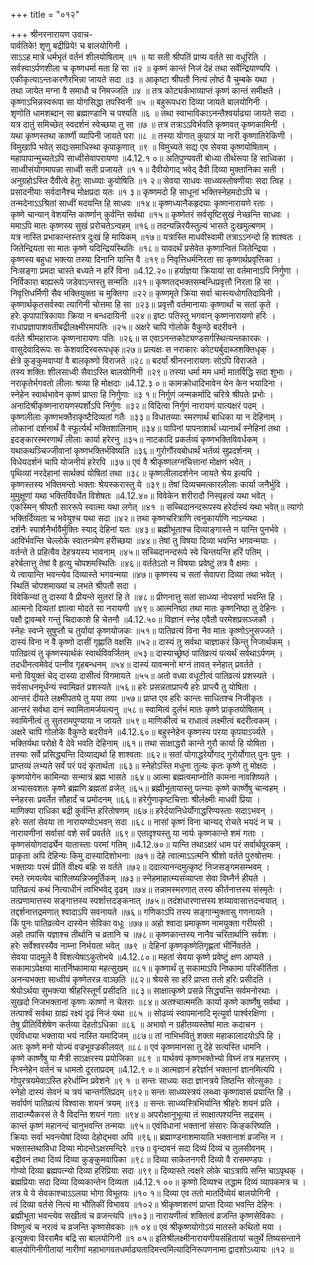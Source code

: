 +++
title = "०१२"

+++
श्रीनरनारायण उवाच-  
पार्वतिके! शृणु बद्रीप्रिये! च बालयोगिनी ।  
साऽऽह मात्रे धर्मभृतं वर्तनं शीलयोषिताम् ॥१ ॥
या सती श्रीपतिं प्राप्य वर्तते सा वधूरिति ।  
सर्वस्वाऽर्पणशीला च कृष्णधर्मा मता हि सा ॥२ ॥
कृष्णं कान्तं निजं देहं तथा सर्वेन्द्रियाण्यपि ।  
एकीकृत्याऽन्तःकरणैरभिन्ना जायते सदा ॥३ ॥
आकृष्टा श्रीपतौ नित्यं लोष्ठं वै चुम्बके यथा ।  
तथा जायेत मग्ना वै समाधौ च निमज्जति ॥४ ॥
तत्र कोट्यर्कभाव्याप्तं कृष्णं कान्तं समीक्षते ।  
कृष्णाऽभिन्नस्वरूपा सा योगसिद्धा तपस्विनी ॥५ ॥
बहुरूपधरा दिव्या जायते बालयोगिनी ।  
शृणोति धामशब्दान् सा ब्रह्माण्डानि च पश्यति ॥६ ॥
तथा स्वाभाविकाऽनन्तैश्वर्याढ्या जायते सदा ।  
यत्र दातुं समिच्छेत् स्वदर्शनं स्वेच्छया तु सा ॥७ ॥
तत्र तत्राऽऽविर्भवति कृष्णवत् कृष्णकामिनी ।  
यथा कृष्णस्तथा कार्ष्णी व्यापिनी जायते परा ॥८ ॥
तस्या योगात् कुपात्रं या नारी कृष्णातिरेकिणी ।  
विमुखापि भवेत् सद्यःसमाधिस्था कृपाकृणात् ॥९ ॥
विमुच्यते सद्य एव सेवया कृष्णयोषिताम् ।  
महापापान्मुच्यतेऽपि साध्वीसेवापरायणा ॥4.12.१ ०॥
अतिपुण्यवती बोध्या तीर्थरूपा हि साध्विका ।  
साध्वीसंयोगमापन्ना साध्वी सती प्रजायते ॥१ १॥
दैवीयोगाद् भवेद् दैवी दिव्या मुक्तानिका सती ।  
अनुग्रहोऽस्ति दैवीत्वे हेतुः साध्व्याः कुयोषिति ॥१ २॥
सेवया साधवः साध्व्यस्तोषणीयाः सदा त्विह ।  
प्रसादनीयाः सर्वदानैश्च मोक्षप्रदा यतः ॥१ ३॥
कृष्णमदो हि साधूनां भक्तिस्नेहमदोऽपि च ।  
तन्मदेनाऽऽश्रितां साध्वीं मदयन्ति हि साधवः ॥१४॥
कृष्णध्यानैकहृदयाः कृष्णनारायणे रताः ।  
कृष्णे चान्यान् वेशयन्ति कार्ष्णान् कुर्वन्ति सर्वथा ॥१५॥
कृष्णेतरं सर्वसृष्टिसुखं नेच्छन्ति साधवः ।  
ममाऽपि मातः कृष्णस्य सुखं प्ररोचतेऽन्वहम् ॥१६॥
तदन्यन्निरयैस्तुल्यं भासते दुःखमुल्बणम् ।  
यत्र नास्ति प्रभाकान्तस्तत्र दुःखं हि मायिकम् ॥१७॥
यत्रास्ति माधवीस्वामी तत्राऽऽनन्दो हि शाश्वतः ।  
जितेन्द्रियता सा मातः कृष्णे यदिन्द्रियस्थितिः ॥१८॥
यावदर्थं प्रसेवेत कृष्णान्वितं जितेन्द्रिया ।  
कृष्णस्य बहुधा भक्त्या तस्या दिनानि यान्ति वै ॥१९॥
निवृत्तिधर्मनिरता सा कृष्णार्थप्रवृत्तिका ।  
निःसङ्गा प्रमदा चास्ते बध्यते न हरिं विना ॥4.12.२०॥
हर्याज्ञया क्रियायां सा वर्तमानाऽपि निर्गुणा ।  
निर्विकारा बाह्यरूपे जडेवाऽन्तस्तु सन्मतिः ॥२१॥
कृष्णतद्भक्तसम्बन्धिप्रवृत्तौ निरता हि सा ।  
निवृत्तिधर्मिणी सैव भक्तियुक्ता च मुक्तिगा ॥२२॥
कृष्णमृते क्रिया सर्वा चास्त्यधोगतिदायिनी ।  
कृष्णार्थकृतसर्वस्वा त्यागिनी चोत्तमा हि सा ॥२३॥
प्रवृत्तौ वर्तमानायाः कृष्णार्थां च सतां कृते ।  
हरेः कृपापात्रिकायाः क्रिया न बन्धदायिनी ॥२४॥
इष्टः पतिस्तु भगवान् कृष्णनारायणो हरिः ।  
राधाप्रज्ञापाशवतीबद्रीलक्ष्मीरमापतिः ॥२५॥
अक्षरे चापि गोलोके वैकुण्ठे बदरीवने ।  
वर्तते श्रीमहाराजः कृष्णनारायणः पतिः ॥२६॥
स एवाऽनन्तकोट्यण्डसर्गस्थित्यन्तकारकः ।  
वासुदेवादिरूपः सः केशवादिस्वरूपधृक्॥२७॥
प्रत्यक्षः स नराकारः कोट्यर्बुदाब्जशक्तिधृक् ।  
क्षेत्रे कुङ्कुमवाप्यां वै बालकृष्णो विराजते ॥२८॥
बदर्यां श्रीनरनारायणः सोऽपि विराजते ।  
तस्य शक्तिः शीलसाध्वी सैवाऽस्ति बालयोगिनी ॥२९॥
तस्या धर्मा मम धर्मा मातर्विद्धि सदा शुभाः ।  
नराकृतेर्भगवतो लीलाः श्रव्या हि मोक्षदाः ॥4.12.३ ०॥
कामक्रोधादिभावेन येन केन भयादिना ।  
स्नेहेन स्वार्थभावेन कृष्णं प्राप्ता हि निर्गुणाः ॥३ १॥
निर्गुणं जन्मकर्मादि चरित्रे श्रीपतेः प्रभोः ।  
अनादिश्रीकृष्णनारायणस्पर्शोऽपि निर्गुणः ॥३२॥
विदित्वा निर्गुणं नारायणं यात्यक्षरं पदम् ।  
कृष्णलीलाः कृष्णभक्तैराकृष्टैदिव्यतां गतैः ॥३३॥
विधातव्याः स्मरणार्थं बाधिका या न देहिनाम् ।  
लोकानां दर्शनार्थं वै स्फूर्त्यर्थं भक्तिशालिनाम् ॥३४॥
पापिनां पापनाशार्थं ध्यानार्थं स्नेहिनां तथा ।  
इदङ्कारस्मरणार्थं लीलाः कार्या हरेरनु ॥३५॥
नाटकादि प्रकर्तव्यं कृष्णभक्तिविवर्धकम् ।  
यथाकथञ्चिज्जीवानां कृष्णभक्तिर्भविष्यति ॥३६॥
गुरोगौंरवबोधार्थं भर्तव्यं सुप्रदर्शनम् ।  
विधेयदर्शनं चापि योजनीयं हरेरपि ॥३७॥
एवं वै श्रीकृष्णलग्नचित्तानां मोक्षणं भवेत् ।  
पृथिव्यां नरदेहानां सार्थक्यं योषितां तथा ॥३८॥
कृष्णलीलादर्शनेन जायते श्रेय इत्यपि ।  
कृष्णस्तस्य भक्तिमन्तो भक्ताः श्रेयस्करास्तु ये ॥३९॥
तेषां दिव्यचमत्कारलीलाः कार्या जनैर्भुवि ।  
मुमुक्षूणां यथा भक्तिर्विवर्धेत विशेषतः ॥4.12.४०॥
विवेकेन शरीरादौ निस्पृहत्वं यथा भवेत् ।  
एकस्मिन् श्रीपतौ साररूपे स्वात्मा यथा लगेत् ॥४१ ॥
सच्चिदानन्दरूपस्य हरेर्दास्यं यथा भवेत्॥
त्यागो भक्तिर्दिव्यता च भवेयुश्च यथा सदा ॥४२॥
तथा कृष्णचरित्राणि त्वनुकार्याणि नाऽन्यथा ।  
दर्शनैः स्पार्शनैर्भावैर्मुक्तिः स्याद् देहिनां यतः ॥४३॥
ब्रह्मीभूताश्च दिव्याङ्गास्ते न यान्ति पुनर्भवे ।  
आविर्भवन्ति चेल्लोके स्वातन्त्र्येण हरीच्छया ॥४४॥
तेषां तु विषया दिव्या भवन्ति भगवन्मयाः ।  
वर्तन्ते ते प्रहित्वैव देहत्रयस्य भावनाम् ॥४५॥
सच्चिदानन्दरूपे स्वे चिन्तयन्ति हरिं पतिम् ।  
हरेर्बलात्तु तेषां वै हृत्यु चोपशमस्थितिः ॥४६॥
वर्ततेऽतो न विषयाः प्रवेष्टुं तत्र वै क्षमाः ।  
ये त्वायान्ति भवन्त्येव दिव्यास्ते भगवन्मया ॥४७॥
कृष्णस्य च सतां सेवापरा दिव्या तथा भवेत् ।  
स्थितिं चोपशमाख्यां च लभते श्रीपतौ सदा ।  
विवेकिन्यां तु दास्यां वै प्रीयन्ते सुतरां हि ते ॥४८॥
प्रीणनात्तु सतां साध्व्या नोपसर्गा भवन्ति हि ।  
आत्मनो दिव्यतां ज्ञात्वा मोदते सा नरायणी ॥४९॥
आत्मनिष्ठा तथा मातः कृष्णनिष्ठा तु देहिनः ।  
पक्षौ द्वावम्बरे गन्तुं चिदाकाशे हि चेतनौ ॥4.12.५०॥
विज्ञानं स्नेह एवैतौ परमेशप्रसञ्जकौ ।  
स्नेहः स्वप्ने सुषुप्तौ च तुर्यायां कृष्णयोजकः ॥५१॥
पातिव्रत्यं विना नैव मातः कृष्णोऽनुसज्जते ।  
दास्यं विना न वै कृष्णो दासीं गृह्णाति वक्षसि ॥५२॥
दास्यं तु सर्वथा चाज्ञाकरं किन्तु निजार्थकम् ।  
पातिव्रत्यं तु कृष्णस्यार्थकं स्वार्थविवर्जितम् ॥५३॥
दास्याच्छ्रेष्ठं पातिव्रत्यं पत्यर्थं सर्वथाऽर्पणम् ।  
तदधीनत्वमेवेदं पत्नीव गृहबन्धनम् ॥५४॥
दास्यं यावन्मनो मग्नं तावत् स्नेहात् प्रवर्तते ।  
मनो वियुक्तं चेद् दास्या दासीत्वं विगमायते ॥५५॥
अतो वध्वा वधूटीत्वं पातिव्रत्यं प्रशस्यते ।  
सर्वसाधनमूर्धन्यं स्वामिव्रतं प्रशस्यते ॥५६॥
हरेः प्रसन्नताप्राप्त्यै हरेः प्राप्त्यै तु योषिता ।  
आन्तरं दीयते लक्ष्मीपतये तु यया तया ॥५७॥
प्राप्त एव हरिः कान्तः साधितश्च निजीकृतः ।  
आन्तरं सर्वथा दानं स्वामितामर्जयत्यनु ॥५८॥
स्वामित्वं दुर्लभं मातः कृष्णे प्राकृतयोषिताम् ।  
स्वामिनीत्वं तु सुतरामपुण्याया न जायते ॥५९॥
माणिकीत्वं च राधात्वं लक्ष्मीत्वं बदरीत्वकम् ।  
अक्षरे चापि गोलोके वैकुण्ठे बदरीवने ॥4.12.६०॥
बहुस्नेहेन कृष्णस्य परया कृपयाऽर्ज्यते ।  
भक्तिर्यथा परोक्षे वै देवे भवति देहिनाम् ॥६१॥
तथा साक्षाद्धरौ कान्ते गुरौ कार्या हि योषिता ।  
तस्याः सर्वे प्रसिद्ध्यन्ति दिव्याद्यर्था हि शाश्वताः ॥६२॥
सतां योगाद्धरेर्योगाद् गुरोर्योगात् पुनः पुनः ।  
प्राप्तव्यं लभ्यते सर्वं परं पदं कृतार्थता ॥६३॥
स्नेहोऽस्ति मधुना तुल्यः कृतः कृष्णे तु मोक्षदः ।  
कृष्णयोगेन कामिन्याः सन्मात्रं ब्रह्म भासते ॥६४॥
आत्मा ब्रह्मत्वमाप्नोति कामना नावशिष्यते ।  
अभ्यासवशतः कृष्णे ब्रह्मणि ब्रह्मतां व्रजेत् ॥६५॥
ब्रह्मीभूतायास्तु पत्न्याः कृष्णे कार्ष्णेषु चान्वहम् ।  
स्नेहरसः प्रवर्तेत सौहार्दं च प्रमोदनम् ॥६६॥
हरेर्गुणाकृष्टचित्ताः श्रीर्लक्ष्मीः माधवी प्रिया ।  
माणिक्या राधिका बद्री कुर्वन्ति हरितोषणम् ॥६७॥
हरेर्दयानिधेर्योगाद्धरिण्यस्ताः सदाऽभवन् ।  
हरेः सतां सेवया ता नारायण्योऽभवन् सदा ॥६८॥
नासां कृष्णं विना चान्यद् रोचते भयदं न च ।  
नारायणीनां सर्वासां वशे सर्वं प्रवर्तते ॥६९॥
एतादृश्यस्तु या नार्यः कृष्णकान्ते शमं गताः ।  
कृष्णसंयोगदार्ढ्येन यातास्ताः परमां गतिम् ॥4.12.७०॥
यान्ति तथाऽक्षरं धाम परं सर्वार्थपूरकम् ।  
प्राकृता अपि देहिन्यः किमु दास्यादिशोभनाः ॥७१॥
देहे त्वात्माऽऽत्मनि श्रीशो वर्तते पुरुषोत्तमः ।  
भक्तायाः परमं प्रीतिं वीक्ष्य बहिः स वर्तते ॥७२॥
ददात्यानन्दमुत्कृष्टं निजसङ्गमसम्भवम् ।  
रमते रमयत्येव चाश्लिष्यन्निजमूर्तिकम् ॥७३॥
स्नेहमाहात्म्यसंव्याप्ता सेवा विघ्नैर्न हीयते ।  
पातिव्रत्यं कथं नित्याधीनं त्वभिभवेद् दृढम् ॥७४॥
तन्नामस्मरणात् तस्य कीर्तनात्तस्य संस्मृतेः ।  
तत्प्रणामात्तस्य सङ्गात्तस्य स्पर्शात्तदङ्कनात् ॥७५॥
तदंशधारणात्तस्य शय्यावासात्तदन्वयात् ।  
तद्दर्शनात्तद्रमणात् श्वादाऽपि सवनायते ॥७६॥
गणिकाऽपि तस्य सङ्गान्मुक्तासु गणनायते ।  
किं पुनः पातिव्रत्येन दास्येन सेविका वधूः ॥७७॥
अहो श्वादा प्रमाकृष्ण नामयुक्ता गरीयसी ।  
अहो तपांसि यज्ञाश्च तीर्थानि च व्रतानि च ॥७८॥
कृष्णकान्तस्य नानैव चरितार्थानि सर्वशः ।  
हरेः सर्वेश्वरस्यैव नाम्ना निर्भयता भवेत् ॥७९ ॥
देहिनां कृष्णकृष्णेतिगृह्णतां भीर्निवर्तते ।  
सेवया पादमूले वै विशत्येषाऽकुतोभये ॥4.12.८०॥
महतां सेवया कृष्णे प्रवेष्टुं क्षण आप्यते ।  
सकामाऽपेक्षया मातर्निष्कामाया महत्सुखम् ॥८१॥
कृष्णार्थं तु सकामाऽपि निष्कामा परिकीर्तिता ।  
अनन्यभक्ता साध्वीयं कृष्णेतरन्न वाञ्छति ॥८२॥
श्रेयसे सा हरिं प्राप्ता ततो हरिः प्रसीदति ।  
श्रेयोऽर्थया सुभक्त्या श्रीहरिस्तूर्णं प्रसीदति ॥८३॥
साक्षात्कृष्णे प्रसन्ने सिद्ध्यन्ति सर्वमनोरथाः ।  
सुखदो निजभक्तानां कृष्णः कार्ष्णा न चेतराः ॥८४॥
अतश्चात्ममतिः कार्या कृष्णे कार्ष्णेषु सर्वथा ।  
तत्पार्श्वं सर्वथा ग्राह्यं रक्ष्यं दृढं निजं यथा ॥८५ ॥
सोढव्यं स्वापमानादि मृत्युर्वा पार्श्वरक्षिणा ।  
तेषु प्रीतिर्विशेषेण कर्तव्या देहतोऽधिका ॥८६ ॥
अभावो न ग्रहीतव्यस्तेषां मातः कदाचन ।  
एवंविधाया भक्ताया भयं नास्ति यमादिजम् ॥८७॥
तां नाभिभवितुं शक्ता महाकालादयोऽपि हि ।  
अतः कृष्णे मनो योज्यं वज्रभूवज्रकीलवत् ॥८८॥
एवं कृष्णमानसा तु देहे सत्यस्ति धामनि ।  
कृष्णे कार्ष्णेषु या मैत्री साऽक्षरस्य प्रयोजिका ॥८९ ॥
पार्थक्यं कृष्णभक्तेभ्यो विघ्नं तत्र महत्तरम् ।  
निःस्नेहेन वर्तनं च धामतो दूरताप्रदम् ॥4.12.९ ०॥
आत्मज्ञानं हरेर्ज्ञानं भक्तानां ज्ञानमित्यपि ।  
गोपुरत्रयमेवाऽस्ति हरेर्धाम्नि प्रवेशने ॥९ १ ॥
सन्तः साध्व्यः सदा ज्ञानत्रये तिष्ठन्ति सोत्सुकाः ।  
स्नेहो दास्यं सेवनं च त्रयं चान्तर्गतिप्रदम् ॥९२॥
सन्तः साध्व्यस्त्रयं लब्ध्वा कृष्णावासं प्रयान्ति हि ।  
सर्वार्पणं पातिव्रत्यं विश्वासः शयनं त्रयम् ॥९३ ॥
सन्तः साध्व्यस्त्रिभिर्यान्ति श्रीहरेः शयनं प्रति ।  
तादात्म्यैकरसं ते वै विदन्ति शयनं गताः ॥९४॥
अपरोक्षानुभूत्या तं साक्षात्पश्यन्ति सद्रसम् ।  
कान्तं कृष्णं महानन्दं चानुभवन्ति तन्मयाः ॥९५॥
एवंविधानां भक्तानां संसारः किङ्करिष्यति ।  
क्रियाः सर्वा भवन्त्येषां दिव्या देहोद्भवा अपि ॥९६॥
ब्रह्माण्डनाशमायाति भक्तानाशं व्रजन्ति न ।  
भक्तास्तथाविधा दिव्या मोदन्तेऽक्षरमन्दिरे ॥९७॥
वृन्दावनं सदा दिव्यं दिव्यं च तुलसीवनम् ।  
बद्रीवनं तथा दिव्यं दिव्या कुङ्कुमवापिका ॥९८॥
दिव्या साकेतनगरी दिव्यो वै रासमण्डपः ।  
गोप्यो दिव्या ब्रह्मपत्न्यो दिव्या हरिप्रियाः सदा ॥९९॥
दिव्यास्ते त्वक्षरे लोके चाऽत्रापि सन्ति चाऽपृथक् ।  
ब्रह्मप्रियाः सदा दिव्या दिव्यकान्तेन दिव्यता ॥4.12.१ ००॥
कृष्णो दिव्यश्च तद्धाम दिव्यं व्यापकमत्र च ।  
तत्र ये ये सेवकाश्चाऽऽलया भोगा विभूतयः ॥१० १॥
दिव्या एव ततो मातर्दिव्येयं बालयोगिनी ।  
त्वं दिव्या वर्तसे नित्यं मा भौतिकीं विभावय ॥१०२॥
श्रीकृष्णशरणं प्राप्ता दिव्या भवन्ति देहिनः ।  
ब्रह्मीभूता भवन्त्येव सखीत्वं च व्रजन्त्यपि ॥१०३॥
नारायणीत्वं शक्तित्वं व्रजन्ति कृष्णसेविकाः ।  
विष्णुत्वं च नरत्वं च व्रजन्ति कृष्णसेवकाः ॥१ ०४॥
एवं श्रीकृष्णयोगोऽयं मातस्ते कथितो मया ।  
इत्युक्त्वा विररामैव बद्रि सा बालयोगिनी ॥१ ०५॥
इतिश्रीलक्ष्मीनारायणीयसंहितायां चतुर्थे तिष्यसन्ताने बालयोगिनीगीतायां नारीणां महाभागवतधर्माढ्यतादिमत्त्वमित्यादिनिरूपणनामा द्वादशोऽध्यायः ॥१२ ॥
    
